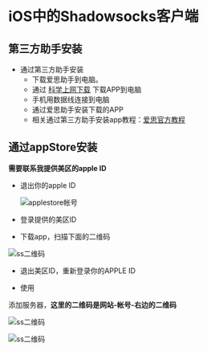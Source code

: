 # iOS中的Shadowsocks客户端



## 第三方助手安装
* 通过第三方助手安装
  * 下载爱思助手到电脑。
  * 通过 [科学上网下载](https://www.kxsw.cf/guide/ss.ipa)   下载APP到电脑
  * 手机用数据线连接到电脑
  * 通过爱思助手安装下载的APP
  * 相关通过第三方助手安装app教程：[爱思官方教程](https://www.i4.cn/news_detail_3339.html)



## 通过appStore安装
**需要联系我提供美区的apple ID**
* 退出你的apple ID 
 
  ![applestore帐号](../../assets/img/applestopre.PNG)
* 登录提供的美区ID
* 下载app，扫描下面的二维码

 ![ss二维码](../../assets/img/ss-qrcode.png)
 
* 退出美区ID，重新登录你的APPLE ID

* 使用
 
 添加服务器，**这里的二维码是网站-帐号-右边的二维码**
 
 ![ss二维码](../../assets/img/ios-ss-index.PNG)
 
 
 ![ss二维码](../../assets/img/ios-ss-option.PNG)
 
 

 


